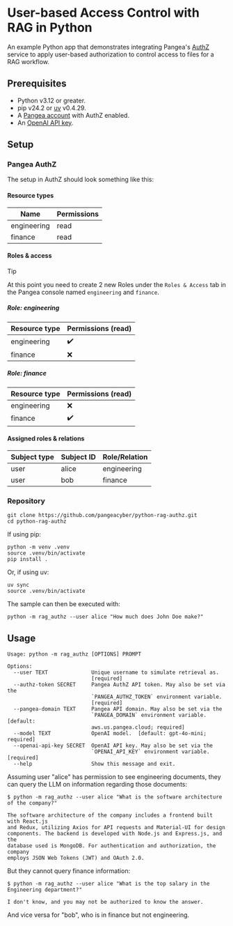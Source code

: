 # User-based Access Control with RAG in Python

An example Python app that demonstrates integrating Pangea's [AuthZ][] service
to apply user-based authorization to control access to files for a RAG workflow.

## Prerequisites

- Python v3.12 or greater.
- pip v24.2 or [uv][] v0.4.29.
- A [Pangea account][Pangea signup] with AuthZ enabled.
- An [OpenAI API key][OpenAI API keys].

## Setup

### Pangea AuthZ

The setup in AuthZ should look something like this:

#### Resource types

| Name        | Permissions |
| ----------- | ----------- |
| engineering | read        |
| finance     | read        |

#### Roles & access

> [!TIP]
> At this point you need to create 2 new Roles under the `Roles & Access` tab in
> the Pangea console named `engineering` and `finance`.

##### Role: engineering

| Resource type | Permissions (read) |
| ------------- | ------------------ |
| engineering   | ✔️                 |
| finance       | ❌                 |

##### Role: finance

| Resource type | Permissions (read) |
| ------------- | ------------------ |
| engineering   | ❌                 |
| finance       | ✔️                 |

#### Assigned roles & relations

| Subject type | Subject ID | Role/Relation |
| ------------ | ---------- | ------------- |
| user         | alice      | engineering   |
| user         | bob        | finance       |

### Repository

```shell
git clone https://github.com/pangeacyber/python-rag-authz.git
cd python-rag-authz
```

If using pip:

```shell
python -m venv .venv
source .venv/bin/activate
pip install .
```

Or, if using uv:

```shell
uv sync
source .venv/bin/activate
```

The sample can then be executed with:

```shell
python -m rag_authz --user alice "How much does John Doe make?"
```

## Usage

```
Usage: python -m rag_authz [OPTIONS] PROMPT

Options:
  --user TEXT              Unique username to simulate retrieval as.
                           [required]
  --authz-token SECRET     Pangea AuthZ API token. May also be set via the
                           `PANGEA_AUTHZ_TOKEN` environment variable.
                           [required]
  --pangea-domain TEXT     Pangea API domain. May also be set via the
                           `PANGEA_DOMAIN` environment variable.  [default:
                           aws.us.pangea.cloud; required]
  --model TEXT             OpenAI model.  [default: gpt-4o-mini; required]
  --openai-api-key SECRET  OpenAI API key. May also be set via the
                           `OPENAI_API_KEY` environment variable.  [required]
  --help                   Show this message and exit.
```

Assuming user "alice" has permission to see engineering documents, they can
query the LLM on information regarding those documents:

```
$ python -m rag_authz --user alice "What is the software architecture of the company?"

The software architecture of the company includes a frontend built with React.js
and Redux, utilizing Axios for API requests and Material-UI for design
components. The backend is developed with Node.js and Express.js, and the
database used is MongoDB. For authentication and authorization, the company
employs JSON Web Tokens (JWT) and OAuth 2.0.
```

But they cannot query finance information:

```
$ python -m rag_authz --user alice "What is the top salary in the Engineering department?"

I don't know, and you may not be authorized to know the answer.
```

And vice versa for "bob", who is in finance but not engineering.

[AuthZ]: https://pangea.cloud/docs/authz/
[Pangea signup]: https://pangea.cloud/signup
[OpenAI API keys]: https://platform.openai.com/api-keys
[uv]: https://docs.astral.sh/uv/
